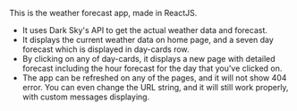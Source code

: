 This is the weather forecast app, made in ReactJS.

- It uses Dark Sky's API to get the actual weather data and forecast.
- It displays the current weather data on home page, and a seven day forecast which is displayed in day-cards row.
- By clicking on any of day-cards, it displays a new page with detailed forecast including the hour forecast for the day that you've clicked on.
- The app can be refreshed on any of the pages, and it will not show 404 error. You can even change the URL string, and it will still work properly, with custom messages displaying.
